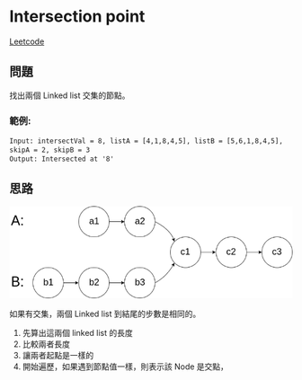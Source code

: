 # Intersection point

[Leetcode](https://leetcode.com/problems/intersection-of-two-linked-lists)

## 問題
找出兩個 Linked list 交集的節點。

### 範例:
```text
Input: intersectVal = 8, listA = [4,1,8,4,5], listB = [5,6,1,8,4,5], skipA = 2, skipB = 3
Output: Intersected at '8'
```

## 思路
![intersection](./intersection.png)

如果有交集，兩個 Linked list 到結尾的步數是相同的。

1. 先算出這兩個 linked list 的長度
2. 比較兩者長度
3. 讓兩者起點是一樣的
4. 開始遍歷，如果遇到節點值一樣，則表示該 Node 是交點，